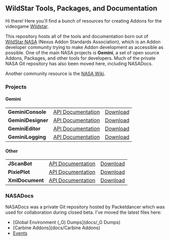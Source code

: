## WildStar Tools, Packages, and Documentation

Hi there! Here you'll find a bunch of resources for creating Addons for the videogame [Wildstar](http://http://www.wildstar-online.com). 

This repository hosts all of the tools and documentation born out of [WildStar NASA](http://www.wildstarnasa.com) (Nexus Addon Standards Association), which is an Addon developer community trying to make Addon development as accessible as possible. One of the main NASA projects is **Gemini**, a set of open source Addons, Packages, and other tools for developers. Much of the private NASA Git repository has also been moved here, including NASADocs.

Another community resource is the [NASA Wiki](http://wiki.wildstarnasa.com).


### Projects

#### Gemini

<table><tbody>
	<tr>
		<td><strong>GeminiConsole</strong></td>
		<td><a href="projects/GeminiConsole">API Documentation</a></td>
		<td><a href="">Download</a></td>
	</tr>
	<tr>
		<td><strong>GeminiDesigner</strong></td>
		<td><a href="projects/GeminiDesigner">API Documentation</a></td>
		<td><a href="">Download</a></td>
	</tr>
	<tr>
		<td><strong>GeminiEditor</strong></td>
		<td><a href="projects/GeminiEditor">API Documentation</a></td>
		<td><a href="">Download</a></td>
	</tr>
	<tr>
		<td><strong>GeminiLogging</strong></td>
		<td><a href="projects/GeminiLogging">API Documentation</a></td>
		<td><a href="">Download</a></td>
	</tr>
</tbody></table>

#### Other

<table><tbody>
	<tr>
		<td><strong>JScanBot</strong></td>
		<td><a href="projects/JScanBot">API Documentation</a></td>
		<td><a href="">Download</a></td>
	</tr>
	<tr>
		<td><strong>PixiePlot</strong></td>
		<td><a href="projects/PixiePlot">API Documentation</a></td>
		<td><a href="">Download</a></td>
	</tr>
	<tr>
		<td><strong>XmlDocument</strong></td>
		<td><a href="projects/XmlDocument">API Documentation</a></td>
		<td><a href="https://raw.github.com/draftomatic/wildstar/master/projects/XmlDocument/XmlDocument.lua">Download</a></td>
	</tr>
</tbody></table>


### NASADocs

NASADocs was a private Git repository hosted by Packetdancer which was used for collaboration during closed beta. I've moved the latest files here:

- [Global Environment (_G) Dumps](docs/_G Dumps)
- [Carbine Addons](docs/Carbine Addons)
- [Events](docs/Events)

